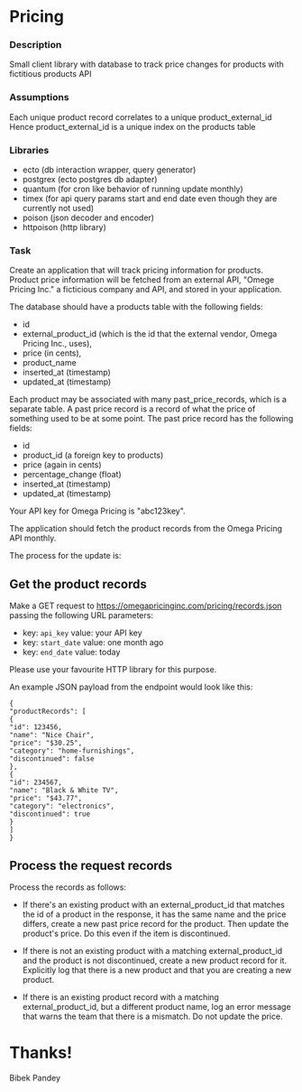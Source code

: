 # Pricing

### Description

Small client library with database to track price changes for products 
with fictitious products API

### Assumptions

Each unique product record correlates to a unique product_external_id
Hence product_external_id is a unique index on the products table


### Libraries 

- ecto (db interaction wrapper, query generator) 
- postgrex (ecto postgres db adapter)
- quantum (for cron like behavior of running update monthly)
- timex (for api query params start and end date even though they are currently not used)
- poison (json decoder and encoder)
- httpoison (http library)

### Task
Create an application that will track pricing information for products. Product price information will be fetched from an external API, "Omege Pricing Inc." a ficticious company and API, and stored in your application.
 
The database should have a products table with the following fields:
- id
- external_product_id (which is the id that the external vendor, Omega Pricing Inc., uses), 
- price (in cents),
- product_name
- inserted_at (timestamp)
- updated_at (timestamp)
 
 
Each product may be associated with many past_price_records, which is a separate table. A past price record is a record of what the price of something used to be at some point. The past price record has the following fields:
- id
- product_id (a foreign key to products)
- price (again in cents)
- percentage_change (float)
- inserted_at (timestamp)
- updated_at (timestamp)
 
Your API key for Omega Pricing is "abc123key".
 
The application should fetch the product records from the Omega Pricing API monthly.
 
The process for the update is:
 
## Get the product records
 
Make a GET request to https://omegapricinginc.com/pricing/records.json passing the following URL parameters:
 
- key: `api_key` value: your API key
- key: `start_date` value: one month ago
- key: `end_date` value: today
 
Please use your favourite HTTP library for this purpose.
 
An example JSON payload from the endpoint would look like this:
 
```
{
"productRecords": [
{
"id": 123456,
"name": "Nice Chair",
"price": "$30.25",
"category": "home-furnishings",
"discontinued": false
},
{
"id": 234567,
"name": "Black & White TV",
"price": "$43.77",
"category": "electronics",
"discontinued": true
}
]
}
```
 
## Process the request records
Process the records as follows:
 
* If there's an existing product with an external_product_id that matches the id of a product in the response, it has the same name and the price differs, create a new past price record for the product. Then update the product's price. Do this even if the item is discontinued.
 
* If there is not an existing product with a matching external_product_id and the product is not discontinued, create a new product record for it. Explicitly log that there is a new product and that you are creating a new product.
 
* If there is an existing product record with a matching external_product_id, but a different product name, log an error message that warns the team that there is a mismatch. Do not update the price.



# Thanks! 
Bibek Pandey
